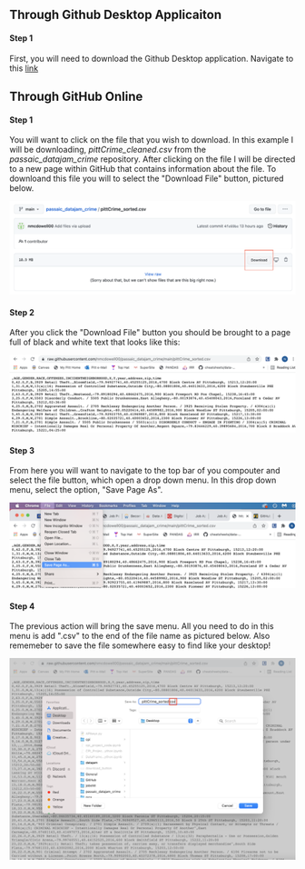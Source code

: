 ## Through Github Desktop Applicaiton
#### Step 1
First, you will need to download the Github Desktop application. Navigate to this [link](https://desktop.github.com/)

## Through GitHub Online
#### Step 1
You will want to click on the file that you wish to download. In this example I will be downloading, *pittCrime_cleaned.csv* from the *passaic_datajam_crime* repository. After clicking on the file I will be directed to a new page within GitHub that contains information about the file. To downloand this file you will to select the "Download File" button, pictured below. 

![](/images/download_button.png) 
#### Step 2
After you click the "Download File" button you should be brought to a page full of black and white text that looks like this:

![](/images/rawtext.png)
#### Step 3
From here you will want to navigate to the top bar of you compouter and select the file button, which open a drop down menu. In this drop down menu, select the option, "Save Page As". 

![](/images/savepageas.png)
#### Step 4
The previous action will bring the save menu. All you need to do in this menu is add ".csv" to the end of the file name as pictured below. Also rememeber to save the file somewhere easy to find like your desktop!

![](/images/addcsv.png)

